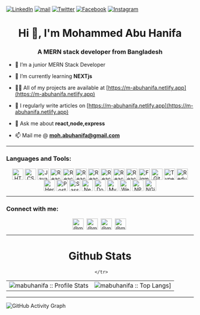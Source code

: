 [![LinkedIn][linkedin-shield]][linkedin-url]
[![mail][mail-shield]][mail-url]
[![Twitter][twitter-shield]][twitter-url]
[![Facebook][facebook-shield]][facebook-url]
[![Instagram][instagram-shield]][instagram-url]

<h1 align="center">Hi 👋, I'm Mohammed Abu Hanifa</h1>
<h3 align="center">A MERN stack developer from Bangladesh</h3>

- 👀 I’m a junior MERN Stack Developer

- 🌱 I’m currently learning **NEXTjs**

- 👨‍💻 All of my projects are available at [https://m-abuhanifa.netlify.app](https://m-abuhanifa.netlify.app)

- 📝 I regularly write articles on [https://m-abuhanifa.netlify.app](https://m-abuhanifa.netlify.app)

- 💬 Ask me about **react,node,express**

- 📫 Mail me @ **moh.abuhanifa@gmail.com**

---

<h3 align="left">Languages and Tools:</h3>
<div align="center">
<!-- ------------------HTML--------------- -->
<img align="center" src="https://www.svgrepo.com/show/373669/html.svg" alt="HTML" height="30" width="30" />
<!-- ------------------CSS--------------- -->
<img align="center" src="https://www.svgrepo.com/show/373535/css.svg" alt="CSS" height="30" width="30" />
<!-- ------------------JavaScript--------------- -->
<img align="center" src="https://www.svgrepo.com/show/355081/js.svg" alt="JavaScript" height="30" width="30" />
<!-- ------------------React--------------- -->
<img align="center" src="https://www.svgrepo.com/show/354259/react.svg" alt="React" height="30" width="30" />
<!-- ------------------Node--------------- -->
<img align="center" src="https://www.svgrepo.com/show/355140/node.svg" alt="React" height="30" width="30" />
<!-- ------------------Express--------------- -->
<img align="center" src="https://i.ibb.co/VqC33vm/Opera-Snapshot-2022-11-18-231315-expressjs-com.png" alt="React" height="30" width="30" />
<!-- ------------------MONGODB--------------- -->
<img align="center" src="https://www.svgrepo.com/show/373845/mongo.svg" alt="React" height="30" width="30" />
<!-- ------------------Bootstrap--------------- -->
<img align="center" src="https://uxwing.com/wp-content/themes/uxwing/download/brands-and-social-media/bootstrap-5-logo-icon.svg" alt="React" height="30" width="30" />
<!-- ------------------Tailwind--------------- -->
<img align="center" src="https://www.svgrepo.com/show/354431/tailwindcss-icon.svg" alt="React" height="30" width="30" />
<!-- ------------------FireBase--------------- -->
<img align="center" src="https://www.svgrepo.com/show/353735/firebase.svg" alt="React" height="30" width="30" />
<!-- ------------------Figma--------------- -->
<img align="center" src="https://www.svgrepo.com/show/353733/figma.svg" alt="Figma" height="30" width="30" />
<!-- ------------------Git--------------- -->
<img align="center" src="https://www.svgrepo.com/show/353782/git-icon.svg" alt="Git" height="30" width="30" />

<!-- ------------------TypeScript--------------- -->
<img align="center" src="https://www.svgrepo.com/show/303600/typescript-logo.svg" alt="TypeScript" height="30" width="30" />
<!-- ----------------Redux----------------- -->
<img align="center" src="https://www.svgrepo.com/show/354274/redux.svg" alt="Redux" height="30" width="30" />
<!-- ------------------Heroku--------------- -->
<img align="center" src="https://www.svgrepo.com/show/349404/heroku.svg" alt="Heroku" height="30" width="30" />
<!-- ------------------Postman--------------- -->
<img align="center" src="https://www.svgrepo.com/show/354202/postman-icon.svg" alt="Postman" height="30" width="30" />
<!-- ------------------Sass--------------- -->
<img align="center" src="https://www.svgrepo.com/show/354310/sass.svg" alt="Sass" height="30" width="30" />
<!-- ------------------Next Js--------------- -->
<img align="center" src="https://encrypted-tbn0.gstatic.com/images?q=tbn:ANd9GcR2Y0uHbCNCw05pPd9Kw9AA7I3kA4I6ZW1E5YeYaeB4Acz0W02-YJzEQiEt81w-3sFT2aE&usqp=CAU" alt="Next" height="30" width="30" />
<!-- ----------------Docker----------------- -->
<img align="center" src="https://www.svgrepo.com/show/349342/docker.svg" alt="Docker" height="30" width="30" />
<!-- ------------------MySQL--------------- -->
<img align="center" src="https://uxwing.com/wp-content/themes/uxwing/download/brands-and-social-media/mysql-icon.svg" alt="MySQL" height="30" width="30" />
<!-- ------------------Webpack--------------- -->
<img align="center" src="https://www.svgrepo.com/show/354552/webpack.svg" alt="Webpack" height="30" width="30" />
<!-- ------------------NPM--------------- -->
<img align="center" src="https://www.svgrepo.com/show/373933/npm.svg" alt="NPM" height="30" width="30" />
<!-- ------------------NGiNX--------------- -->
<img align="center" src="https://www.svgrepo.com/show/303554/nginx-logo.svg" alt="NGiNX" height="30" width="30" />
</div>

---

<h3 align="left">Connect with me:</h3>
<div align="center">
<a href="https://www.linkedin.com/in/mohammed-abuhanifa-4611b515b/" target="blank"><img align="center" src="https://www.svgrepo.com/show/157006/linkedin.svg" alt="@mohabuhanifa" height="30" width="30" /></a>&nbsp;
<a href="https://twitter.com/@mohabuhanifa" target="blank"><img align="center" src="https://raw.githubusercontent.com/rahuldkjain/github-profile-readme-generator/master/src/images/icons/Social/twitter.svg" alt="@mohabuhanifa" height="30" width="30" /></a>&nbsp;
<a href="https://facebook.com/shourov.hanifa" target="blank"><img align="center" src="https://www.svgrepo.com/show/111203/facebook.svg" alt="@mohabuhanifa" height="30" width="30" /></a>&nbsp;
<a href="https://www.instagram.com/shourovahmd" target="blank"><img align="center" src="https://www.svgrepo.com/show/157806/instagram.svg" alt="@mohabuhanifa" height="30" width="30" /></a>&nbsp;
</div>
<!---
mabuhanifa/mabuhanifa is a ✨ special ✨ repository because its `README.md` (this file) appears on your GitHub profile.
You can click the Preview link to take a look at your changes.
--->
<!-- MARKDOWN LINKS & IMAGES -->

---

<p align="center">
   <table>
   <h1 align="center">Github Stats</h1>
       <tr>
       <td><img alt="mabuhanifa :: Profile Stats" src="https://github-readme-stats.vercel.app/api?username=mabuhanifa&theme=black-white&amp;show_icons=true&amp;count_private=true&amp;hide_border=true" /></td>
       <td><img alt="mabuhanifa :: Top Langs]" src="https://github-readme-stats.vercel.app/api/top-langs/?username=mabuhanifa&langs_count=14&theme=black-white&layout=compact&hide=html"> </td>
     </tr>
     <tr>
        
     </tr>
   </table>
</p>

---

<!-- [<img src='https://cdn.jsdelivr.net/npm/simple-icons@3.0.1/icons/github.svg' alt='github' height='40'>](https://github.com/mabuhanifa)

[![Top Langs](https://github-readme-stats.vercel.app/api/top-langs/?username=mabuhanifa)](https://github.com/anuraghazra/github-readme-stats)

![GitHub stats](https://github-readme-stats.vercel.app/api?username=mabuhanifa&show_icons=true) -->

![GitHub Activity Graph](https://activity-graph.herokuapp.com/graph?username=mabuhanifa)

<!-- ![GitHub metrics](https://metrics.lecoq.io/mabuhanifa)

![GitHub streak stats](https://github-readme-streak-stats.herokuapp.com/?user=mabuhanifa) -->

[facebook-url]: https://facebook.com/shourov.hanifa
[facebook-shield]: https://img.shields.io/badge/-Facebook-black.svg?style=flat-square&logo=facebook&color=555&logoColor=white
[linkedin-shield]: https://img.shields.io/badge/-LinkedIn-black.svg?style=flat-square&logo=linkedin&colorB=555
[linkedin-url]: https://www.linkedin.com/in/mohammed-abuhanifa-4611b515b/
[mail-shield]: https://img.shields.io/badge/%F0%9F%93%A7%20Email-moh.abuhanifa@gmail.com-lightgray
[mail-url]: mailto:moh.abuhanifa@gmail.com
[instagram-shield]: https://img.shields.io/badge/-Instagram-black.svg?style=flat-square&logo=instagram&color=555&logoColor=white
[instagram-url]: https://www.instagram.com/shourovahmd/
[twitter-url]: https://twitter.com/mohabuhanifa
[twitter-shield]: https://img.shields.io/badge/-Twitter-black.svg?style=flat-square&logo=twitter&colorB=555
